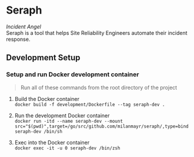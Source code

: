 # Seraph
*Incident Angel*  
Seraph is a tool that helps Site Reliability Engineers automate their incident response.

## Development Setup

### Setup and run Docker development container

> Run all of these commands from the root directory of the project

1. Build the Docker container  
`docker build -f development/Dockerfile --tag seraph-dev .`

2.  Run the development Docker container  
`docker run -itd --name seraph-dev --mount src="$(pwd)",target=/go/src/github.com/milanmayr/seraph/,type=bind seraph-dev /bin/sh`

3.  Exec into the Docker container  
`docker exec -it -u 0 seraph-dev /bin/zsh`